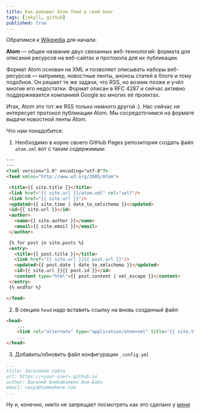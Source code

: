 ```yaml
---
title: Как добавит Atom feed в свой блог
tags: [jekyll, github]
published: true
---
```

Обратимся к [Wikipedia](https://ru.wikipedia.org/wiki/Atom) для начала:

**Atom** — общее название двух связанных веб-технологий: формата для описания ресурсов на веб-сайтах и протокола для их публикации.

Формат Atom основан на XML и позволяет описывать наборы веб-ресурсов — например, новостные ленты, анонсы статей в блоге и тому подобное. Он решает те же задачи, что RSS, но возник позже и учёл многие его недостатки. Формат описан в RFC 4287 и сейчас активно поддерживается компанией Google во многих её проектах.

Итак, Atom это тот же RSS только немного другой :). Нас сейчас не интересует протокол публикации Atom. Мы сосредоточимся на формате выдачи новостной ленты Atom.

<!-- more -->

Что нам понадобится:

1. Необходимо в корне своего GitHub Pages репозитория создать файл ```atom.xml``` вот с таким содержимым:

```HTML
---
---
<?xml version="1.0" encoding="utf-8"?>
<feed xmlns="http://www.w3.org/2005/Atom">

 <title>{{ site.title }}</title>
 <link href="{{ site.url }}/atom.xml" rel="self"/>
 <link href="{{ site.url }}"/>
 <updated>{{ site.time | date_to_xmlschema }}</updated>
 <id>{{ site.url }}</id>
 <author>
   <name>{{ site.author }}</name>
   <email>{{ site.email }}</email>
 </author>

 {% for post in site.posts %}
 <entry>
   <title>{{ post.title }}</title>
   <link href="{{ site.url }}{{ post.url }}"/>
   <updated>{{ post.date | date_to_xmlschema }}</updated>
   <id>{{ site.url }}{{ post.id }}</id>
   <content type="html">{{ post.content | xml_escape }}</content>
 </entry>
 {% endfor %}

</feed>
```

2. В секцию ```head``` надо вставить ссылку на вновь созданный файл:

```HTML
<head>
    ...
    <link rel="alternate" type="application/atom+xml" title="{{ site.title }}" href="/atom.xml">
    ...
</head>
```
3. Добавить/обновить файл конфигурации ```_config.yml```
```YAML
...
title: Заголовок сайта
url: https://<your-user>.github.io
author: Василий Алибабаевич Али-Баба
email: vasya@somewhere.com
...
```

Ну и, конечно, никто не запрещает посмотреть как это сделано у [меня](https://github.com/fomich0ff/fomich0ff.github.io)
